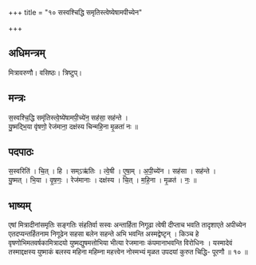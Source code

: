 +++
title = "१० सस्वश्चिद्धि समृतिस्त्वेष्येषामपीच्येन"

+++
## अधिमन्त्रम्
मित्रावरुणौ। वसिष्ठः। त्रिष्टुप्।

## मन्त्रः
स॒स्वश्चि॒द्धि समृ॑तिस्त्वे॒ष्ये॑षामपी॒च्ये॑न॒ सह॑सा॒ सह॑न्ते ।  
यु॒ष्मद्भि॒या वृ॑षणो॒ रेज॑माना॒ दक्ष॑स्य चिन्महि॒ना मृ॒ळता॑ नः ॥

## पदपाठः
स॒स्वरिति॑ । चि॒त् । हि । सम्ऽऋ॑तिः । त्वे॒षी । ए॒षा॒म् । अ॒पी॒च्ये॑न । सह॑सा । सह॑न्ते ।  
यु॒ष्मत् । भि॒या । वृ॒ष॒णः॒ । रेज॑मानाः । दक्ष॑स्य । चि॒त् । म॒हि॒ना । मृ॒ळत॑ । नः॒ ॥

## भाष्यम्
एषां मित्रादीनांसमृतिः सङ्गतिः संहतिर्वा सस्वः अन्तार्हिता निगूढा त्वेषी दीप्ताच भवति तादृशाएते अपीच्येन एतदप्यन्तर्हितनाम निगूढेन सहसा बलेन सहन्ते अभि भवन्ति अस्मद्वेष्टृन् । किञ्च हे वृषणोभिमतवर्षकामित्रादयो युष्मद्युषमत्तोभिया भीत्या रेजमानाः कंपमानाभवन्ति विरोधिनः । यस्मादेवं तस्माद्दक्षस्य युष्माकं बलस्य महिना महिम्ना महत्त्वेन नोस्मभ्यं मृळत उपदयां कुरुत चिद्धि- पूरणौ ॥ १० ॥